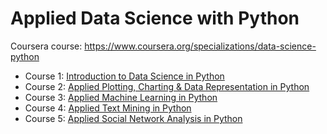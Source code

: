 # Applied Data Science with Python
Coursera course: https://www.coursera.org/specializations/data-science-python

- Course 1: [Introduction to Data Science in Python](https://www.coursera.org/learn/python-data-analysis?specialization=data-science-python) 
- Course 2: [Applied Plotting, Charting & Data Representation in Python](https://www.coursera.org/learn/python-plotting?specialization=data-science-python)
- Course 3: [Applied Machine Learning in Python](https://www.coursera.org/learn/python-machine-learning?specialization=data-science-python)
- Course 4: [Applied Text Mining in Python](https://www.coursera.org/learn/python-text-mining?specialization=data-science-python)
- Course 5: [Applied Social Network Analysis in Python](https://www.coursera.org/learn/python-social-network-analysis)
